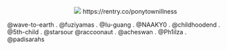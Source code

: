 
<p align="center">⠀⠀ ⠀⠀<img src="https://files.catbox.moe/3dtl3j.webp">
https://rentry.co/ponytownillness
 
@wave-to-earth . @fuziyamas . @Iu-guang . @NAAKY0 . @childhoodend . @5th-child . @starsour
@raccoonaut . @acheswan . @Ph1ilza . @padisarahs

⠀
 



